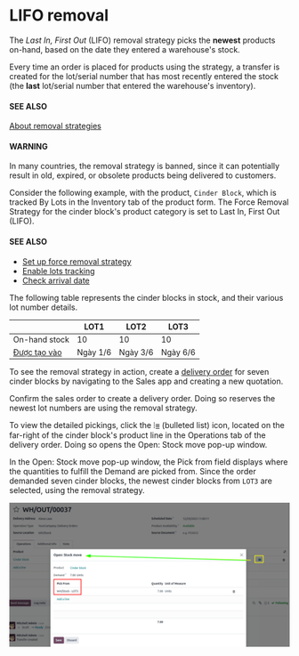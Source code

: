 # LIFO removal

The *Last In, First Out* (LIFO) removal strategy picks the **newest** products on-hand, based on the
date they entered a warehouse's stock.

Every time an order is placed for products using the  strategy, a
transfer is created for the lot/serial number that has most recently entered the stock (the **last**
lot/serial number that entered the warehouse's inventory).

#### SEE ALSO
[About removal strategies](../removal_strategies.md)

#### WARNING
In many countries, the  removal strategy is banned, since it can
potentially result in old, expired, or obsolete products being delivered to customers.

Consider the following example, with the product, `Cinder Block`, which is tracked By
Lots in the Inventory tab of the product form. The Force Removal Strategy
for the cinder block's product category is set to Last In, First Out (LIFO).

#### SEE ALSO
- [Set up force removal strategy](../removal_strategies.md#inventory-warehouses-storage-removal-config)
- [Enable lots tracking](../removal_strategies.md#inventory-warehouses-storage-lots-setup)
- [Check arrival date](fifo.md#inventory-warehouses-storage-arrival-date)

The following table represents the cinder blocks in stock, and their various lot number details.

|                                                                   | LOT1     | LOT2     | LOT3     |
|-------------------------------------------------------------------|----------|----------|----------|
| On-hand stock                                                     | 10       | 10       | 10       |
| [Được tạo vào](fifo.md#inventory-warehouses-storage-arrival-date) | Ngày 1/6 | Ngày 3/6 | Ngày 6/6 |

To see the removal strategy in action, create a [delivery order](../daily_operations/receipts_delivery_one_step.md#inventory-delivery-one-step)
for seven cinder blocks by navigating to the Sales app and creating a new
quotation.

Confirm the sales order to create a delivery order. Doing so reserves the newest lot
numbers are using the  removal strategy.

To view the detailed pickings, click the ⦙≣ (bulleted list) icon, located on the
far-right of the cinder block's product line in the Operations tab of the delivery
order. Doing so opens the Open: Stock move pop-up window.

In the Open: Stock move pop-up window, the Pick from field displays where
the quantities to fulfill the Demand are picked from. Since the order demanded seven
cinder blocks, the newest cinder blocks from `LOT3` are selected, using the  removal strategy.

![The detailed operations shows which lots are being selected for the picking.](../../../../../.gitbook/assets/cinder-block-picking.png)
